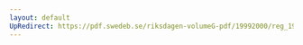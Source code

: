 ```yaml
---
layout: default
UpRedirect: https://pdf.swedeb.se/riksdagen-volumeG-pdf/19992000/reg_19992000/reg_19992000_0015.pdf
---
```


